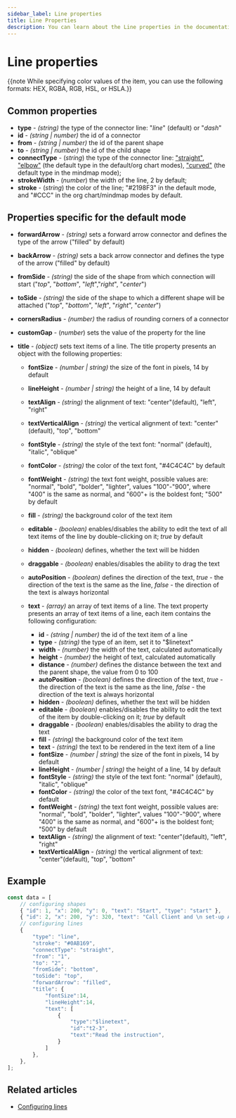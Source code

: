 ```yaml
---
sidebar_label: Line properties
title: Line Properties
description: You can learn about the Line properties in the documentation of the DHTMLX JavaScript Diagram library. Browse developer guides and API reference, try out code examples and live demos, and download a free 30-day evaluation version of DHTMLX Diagram.
---
```


# Line properties

{{note While specifying color values of the item, you can use the following formats: HEX, RGBA, RGB, HSL, or HSLA.}}

## Common properties

- **type** - *(string)* the type of the connector line: "*line*" (default) or "*dash*"
- **id** - *(string | number)*  the id of a connector
- **from** - *(string | number)* the id of the parent shape
- **to** - *(string | number)* the id of the child shape
- **connectType** - (*string*) the type of the connector line: ["straight"](../../lines/index/#lines-in-the-default-mode), ["elbow"](../../lines/index/#lines-in-the-org-chart-mode) (the default type in the default/org chart modes), ["curved"](../../lines/index/#lines-in-the-mindmap-mode) (the default type in the mindmap mode);
- **strokeWidth** - (*number*) the width of the line, 2 by default;
- **stroke** - (*string*) the color of the line; "#2198F3" in the default mode, and "#CCC" in the org chart/mindmap modes by default.

## Properties specific for the default mode

- **forwardArrow** - *(string)* sets a forward arrow connector and defines the type of the arrow ("filled" by default)
- **backArrow** - *(string)* sets a back arrow connector and defines the type of the arrow ("filled" by default)
- **fromSide** - *(string)* the side of the shape from which connection will start ("*top*", "*bottom*", "*left*","*right*", "*center*")
- **toSide** - *(string)* the side of the shape to which a different shape will be attached ("*top*", "*bottom*", "*left*", "*right*", "*center*")
- **cornersRadius** - *(number)* the radius of rounding corners of a connector
- **customGap** - (*number*) sets the value of the [](../api/diagram/linegap_property.md) property for the line
- **title** - *(object)* sets text items of a line. The title property presents an object with the following properties:

  - **fontSize** - *(number | string)* the size of the font in pixels, 14 by default
  - **lineHeight** - *(number | string)* the height of a line, 14 by default
  - **textAlign** - *(string)* the alignment of text: "center"(default), "left", "right"
  - **textVerticalAlign** - *(string)* the vertical alignment of text: "center"(default), "top", "bottom"
  - **fontStyle** - *(string)* the style of the text font: "normal" (default), "italic", "oblique"
  - **fontColor** - *(string)* the color of the text font, "#4C4C4C" by default
  - **fontWeight** - *(string)* the text font weight, possible values are: "normal", "bold", "bolder", "lighter", values "100"-"900", where "400" is the same as normal, and "600"+ is the boldest font; "500" by default
  - **fill** - *(string)* the background color of the text item
  - **editable** - *(boolean)* enables/disables the ability to edit the text of all text items of the line by double-clicking on it; *true* by default
  - **hidden** - *(boolean)* defines, whether the text will be hidden
  - **draggable** - *(boolean)* enables/disables the ability to drag the text
  - **autoPosition** - *(boolean)* defines the direction of the text, *true* - the direction
 of the text is the same as the line, *false* - the direction of the text is always horizontal
  - **text** - *(array)* an array of text items of a line. The text property presents an array of text items of a line, each item contains the following configuration:

    - **id** - *(string | number)* the id of the text item of a line
    - **type** - *(string)* the type of an item, set it to "$linetext"
    - **width** - *(number)* the width of the text, calculated automatically
    - **height** - *(number)* the height of text, calculated automatically
    - **distance** - *(number)* defines the distance between the text and the parent shape, the value from 0 to 100
    - **autoPosition** - *(boolean)* defines the direction of the text, *true* - the direction
 of the text is the same as the line, *false* - the direction of the text is always horizontal
    - **hidden** - *(boolean)* defines, whether the text will be hidden
    - **editable** - *(boolean)* enables/disables the ability to edit the text of the item by double-clicking on it; *true* by default
    - **draggable** - *(boolean)* enables/disables the ability to drag the text
    - **fill** - *(string)* the background color of the text item
    - **text** - *(string)* the text to be rendered in the text item of a line
    - **fontSize** - *(number | string)*  the size of the font in pixels, 14 by default
    - **lineHeight** - *(number | string)* the height of a line, 14 by default
    - **fontStyle** - *(string)* the style of the text font: "normal" (default), "italic", "oblique"
    - **fontColor** - *(string)* the color of the text font, "#4C4C4C" by default
    - **fontWeight** - *(string)* the text font weight, possible values are: "normal", "bold", "bolder", "lighter", values "100"-"900", where "400" is the same as normal, and "600"+ is the boldest font; "500" by default
    - **textAlign** - *(string)* the alignment of text: "center"(default), "left", "right"
    - **textVerticalAlign** - *(string)* the vertical alignment of text: "center"(default), "top", "bottom"

## Example

~~~js
const data = [
    // configuring shapes
    { "id": 1, "x": 200, "y": 0, "text": "Start", "type": "start" },
    { "id": 2, "x": 200, "y": 320, "text": "Call Client and \n set-up Appointment", "type": "process" },
    // configuring lines
    {
        "type": "line",
        "stroke": "#0AB169",
        "connectType": "straight",
        "from": "1",
        "to": "2",
        "fromSide": "bottom",
        "toSide": "top",
        "forwardArrow": "filled",
        "title": {
            "fontSize":14,
            "lineHeight":14,
            "text": [
                {
                    "type":"$linetext",
                    "id":"t2-3",
                    "text":"Read the instruction",
                }
            ]
        },
    },
];
~~~

## Related articles

- [Configuring lines](../../lines/index/)